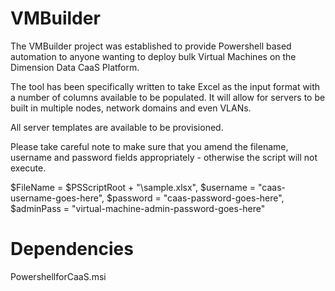 # VMBuilder

The VMBuilder project was established to provide Powershell based automation to anyone wanting to deploy bulk Virtual Machines on the Dimension Data CaaS Platform.

The tool has been specifically written to take Excel as the input format with a number of columns available to be populated.
It will allow for servers to be built in multiple nodes, network domains and even VLANs.

All server templates are available to be provisioned.

Please take careful note to make sure that you amend the filename, username and password fields appropriately - otherwise the script will not execute.

$FileName = $PSScriptRoot + "\sample.xlsx",
$username = "caas-username-goes-here",
$password = "caas-password-goes-here",
$adminPass = "virtual-machine-admin-password-goes-here"



# Dependencies

PowershellforCaaS.msi

